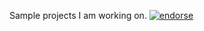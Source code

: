 Sample projects I am working on.
[![endorse](http://api.coderwall.com/ivanhcsim/endorsecount.png)](http://coderwall.com/ivanhcsim)
